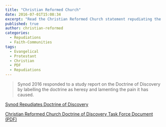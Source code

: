 ```yaml
---
title: "Christian Reformed Church"
date: 2016-07-01T15:08:34
excerpt: "Read the Christian Reformed Church statement repudiating the Doctrine of Discovery."
published: true
author: christian-reformed
categories:
  - Repudiations
  - Faith-Communities
tags:
  - Evangelical
  - Protestant
  - Christian
  - PDF
  - Repudiations
---
```



>Synod 2016 responded to a study report on the Doctrine of Discovery by labelling the doctrine as heresy and lamenting the pain it has caused.

[Synod Repudiates Doctrine of Discovery](https://www.crcna.org/news-and-events/news/synod-repudiates-doctrine-discovery)

[Christian Reformed Church Doctrine of Discovery Task Force Document (PDF)](https://www.crcna.org/sites/default/files/doctrine_of_discovery.pdf)
